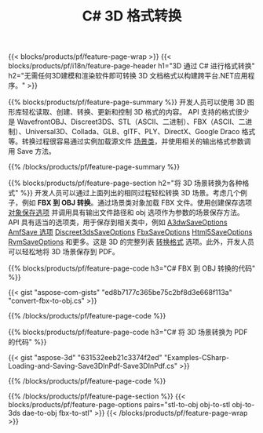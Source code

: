 ﻿---
title: C# 3D 格式转换
url: /zh/net/conversion/
description: 通过 .NET 库用几行 C# 代码转换 3D 格式 3ds 3mf amf ase att dae drc dxf fbx gltf jt obj ply rvm stl u3d usdz usd vrml x。
---
{{< blocks/products/pf/feature-page-wrap >}}
{{< blocks/products/pf/i18n/feature-page-header h1="3D 通过 C# 进行格式转换" h2="无需任何3D建模和渲染软件即可转换 3D 文档格式以构建跨平台.NET应用程序。" >}}

{{% blocks/products/pf/feature-page-summary %}}
开发人员可以使用 3D 图形库轻松读取、创建、转换、更新和控制 3D 格式的内容。 API 支持的格式很少是 WavefrontOBJ、Discreet3DS、STL（ASCII、二进制）、FBX（ASCII、二进制）、Universal3D、Collada、GLB、glTF、PLY、DirectX、Google Draco 格式等。转换过程很容易通过实例加载源文件 [场景类](https://apireference.aspose.com/3d/net/aspose.threed/scene)，并使用相关的输出格式参数调用 Save 方法。

{{% /blocks/products/pf/feature-page-summary %}}

{{% blocks/products/pf/feature-page-section h2="将 3D 场景转换为各种格式" %}}
开发人员可以通过上面列出的相同过程轻松转换 3D 场景。考虑几个例子，例如 **FBX 到 OBJ 转换**。通过场景类对象加载 FBX 文件。使用创建保存选项 [对象保存选项](https://apireference.aspose.com/3d/net/aspose.threed.formats/objsaveoptions) 并调用具有输出文件路径和 obj 选项作为参数的场景保存方法。 API 具有适当的选项类，用于保存到相关类中，例如 [A3dwSaveOptions](https://apireference.aspose.com/3d/net/aspose.threed.formats/a3dwsaveoptions) [AmfSave 选项](https://apireference.aspose.com/3d/net/aspose.threed.formats/amfsaveoptions) [Discreet3dsSaveOptions](https://apireference.aspose.com/3d/net/aspose.threed.formats/discreet3dssaveoptions) [FbxSaveOptions](https://apireference.aspose.com/3d/net/aspose.threed.formats/fbxsaveoptions) [Html5SaveOptions](https://apireference.aspose.com/3d/net/aspose.threed.formats/html5saveoptions) [RvmSaveOptions](https://apireference.aspose.com/3d/net/aspose.threed.formats/rvmsaveoptions) 和更多。这是 3D 的完整列表 [转换格式](https://apireference.aspose.com/3d/net/aspose.threed.formats) 选项。此外，开发人员可以轻松地将 3D 场景保存到 PDF。

{{% blocks/products/pf/feature-page-code h3="C# FBX 到 OBJ 转换的代码" %}}

{{< gist "aspose-com-gists" "ed8b7177c365be75c2bf8d3e668f113a" "convert-fbx-to-obj.cs" >}}

{{% /blocks/products/pf/feature-page-code %}}

{{% blocks/products/pf/feature-page-code h3="C# 将 3D 场景转换为 PDF 的代码" %}}

{{< gist "aspose-3d" "631532eeb21c3374f2ed" "Examples-CSharp-Loading-and-Saving-Save3DInPdf-Save3DInPdf.cs" >}}

{{% /blocks/products/pf/feature-page-code %}}


{{% /blocks/products/pf/feature-page-section %}}
{{< blocks/products/pf/feature-page-options pairs="stl-to-obj obj-to-stl obj-to-3ds dae-to-obj fbx-to-stl" >}}
{{< /blocks/products/pf/feature-page-wrap >}}
